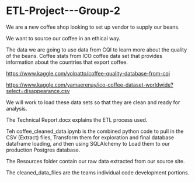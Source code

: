 # ETL-Project---Group-2

We are a new coffee shop looking to set up vendor to supply our beans.

We want to source our coffee in an ethical way.

The data we are going to use data from CQI to learn more about the quality of the beans.  Coffee stats from ICO coffee data set that provides information about the countries that export coffee.  

https://www.kaggle.com/volpatto/coffee-quality-database-from-cqi

https://www.kaggle.com/yamaerenay/ico-coffee-dataset-worldwide?select=disappearance.csv

We will work to load these data sets so that they are clean and ready for analysis.

The Technical Report.docx explains the ETL process used.

Teh coffee_cleaned_data.ipynb is the combined python code to pull in the CSV (Extract) files,  Transform them for exploration and final database dataframe loading, and then using SQLAlchemy to Load them to our production Postgres database.

The Resources folder contain our raw data extracted from our source site.

The cleaned_data_files are the teams individual code development portions.
